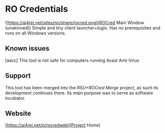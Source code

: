 # RO Credentials
![https://ai4rei.net/sites/nn/share/rocred.png](ROCred Main Window (unskinned))
Simple and tiny client launcher+login. Has no prerequisites and runs on all Windows versions.

## Known issues
[aavc] This tool is not safe for computers running Avast Anti-Virus

## Support
This tool has been merged into the *RSU+ROCred Merge* project, as such its development continues there. Its main purpose was to serve as software incubator.

## Website
[https://ai4rei.net/p/rocredweb](Project Home)
